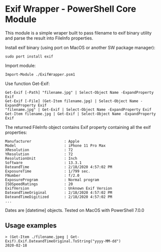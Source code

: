 # Exif Wrapper - PowerShell Core Module

This module is a simple wraper built to pass filename to exif binary utility and parse the result into FileInfo properties.

Install exif binary (using port on MacOS or another SW package manager):

    sudo port install exif


Import module:

    Import-Module ./ExifWrapper.psm1
    

Use function Get-Exif:

    Get-Exif [-Path] "filename.jpg" | Select-Object Name -ExpandProperty Exif
    Get-Exif [-File] (Get-Item filename.jpg) | Select-Object Name -ExpandProperty Exif
    "filename.jpg" | Get-Exif | Select-Object Name -ExpandProperty Exif
    Get-Item filename.jpg | Get-Exif | Select-Object Name -ExpandProperty Exif

The returned FileInfo object contains Exif property containing all the exif properties:

    Manufacturer               : Apple
    Model                      : iPhone 11 Pro Max
    XResolution                : 72
    YResolution                : 72
    ResolutionUnit             : Inch
    Software                   : 13.3.1
    DateandTime                : 2/18/2020 4:57:02 PM
    ExposureTime               : 1/799 sec.
    FNumber                    : f/2.0
    ExposureProgram            : Normal program
    ISOSpeedRatings            : 20
    ExifVersion                : Unknown Exif Version
    DateandTimeOriginal        : 2/18/2020 4:57:02 PM
    DateandTimeDigitized       : 2/18/2020 4:57:02 PM
    ...

Dates are [datetime] objects. Tested on MacOS with PowerShell 7.0.0

## Usage examples

    > (Get-Item ./filename.jpeg | Get-Exif).Exif.DateandTimeOriginal.ToString("yyyy-MM-dd")
    2020-02-18